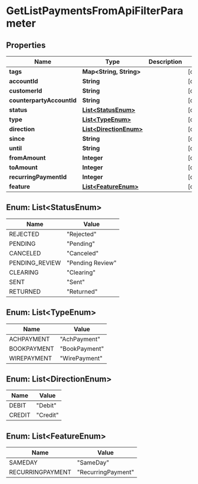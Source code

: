 

# GetListPaymentsFromApiFilterParameter


## Properties

| Name | Type | Description | Notes |
|------------ | ------------- | ------------- | -------------|
|**tags** | **Map&lt;String, String&gt;** |  |  [optional] |
|**accountId** | **String** |  |  [optional] |
|**customerId** | **String** |  |  [optional] |
|**counterpartyAccountId** | **String** |  |  [optional] |
|**status** | [**List&lt;StatusEnum&gt;**](#List&lt;StatusEnum&gt;) |  |  [optional] |
|**type** | [**List&lt;TypeEnum&gt;**](#List&lt;TypeEnum&gt;) |  |  [optional] |
|**direction** | [**List&lt;DirectionEnum&gt;**](#List&lt;DirectionEnum&gt;) |  |  [optional] |
|**since** | **String** |  |  [optional] |
|**until** | **String** |  |  [optional] |
|**fromAmount** | **Integer** |  |  [optional] |
|**toAmount** | **Integer** |  |  [optional] |
|**recurringPaymentId** | **Integer** |  |  [optional] |
|**feature** | [**List&lt;FeatureEnum&gt;**](#List&lt;FeatureEnum&gt;) |  |  [optional] |



## Enum: List&lt;StatusEnum&gt;

| Name | Value |
|---- | -----|
| REJECTED | &quot;Rejected&quot; |
| PENDING | &quot;Pending&quot; |
| CANCELED | &quot;Canceled&quot; |
| PENDING_REVIEW | &quot;Pending Review&quot; |
| CLEARING | &quot;Clearing&quot; |
| SENT | &quot;Sent&quot; |
| RETURNED | &quot;Returned&quot; |



## Enum: List&lt;TypeEnum&gt;

| Name | Value |
|---- | -----|
| ACHPAYMENT | &quot;AchPayment&quot; |
| BOOKPAYMENT | &quot;BookPayment&quot; |
| WIREPAYMENT | &quot;WirePayment&quot; |



## Enum: List&lt;DirectionEnum&gt;

| Name | Value |
|---- | -----|
| DEBIT | &quot;Debit&quot; |
| CREDIT | &quot;Credit&quot; |



## Enum: List&lt;FeatureEnum&gt;

| Name | Value |
|---- | -----|
| SAMEDAY | &quot;SameDay&quot; |
| RECURRINGPAYMENT | &quot;RecurringPayment&quot; |



